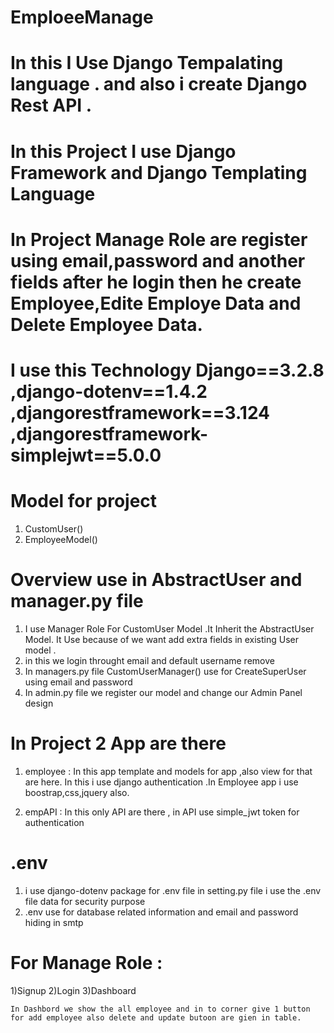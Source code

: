 # EmploeeManage

# In this I Use Django Tempalating language . and also i create Django Rest API .

# In this Project I use Django Framework and Django Templating Language

# In Project  Manage Role are register using email,password and another fields after he login then he create Employee,Edite Employe Data and  Delete Employee Data.


# I use this Technology  Django==3.2.8 ,django-dotenv==1.4.2 ,djangorestframework==3.124 ,djangorestframework-simplejwt==5.0.0

# Model for project
1) CustomUser()
2) EmployeeModel()

# Overview use in AbstractUser and manager.py file
  1) I use Manager Role For CustomUser Model .It Inherit the AbstractUser Model. It  Use because of we want add extra fields in existing User model .
  2) in this we login throught email  and default username remove
  3) In managers.py file  CustomUserManager() use for CreateSuperUser using email and password
  4) In admin.py file we register our model and change our Admin Panel design


# In Project 2 App  are there
1) employee : In this app template and models for app ,also view for that are here. In this i use django authentication .In Employee app i use boostrap,css,jquery also.

2) empAPI   : In this only API are there , in API use simple_jwt token for authentication

# .env
1) i use django-dotenv package for .env file
   in setting.py file i use the .env file data for security purpose
2) .env use for database related information and email and password hiding in smtp 

# For Manage Role :
  1)Signup
  2)Login
  3)Dashboard

    In Dashbord we show the all employee and in to corner give 1 button for add employee also delete and update butoon are gien in table.




